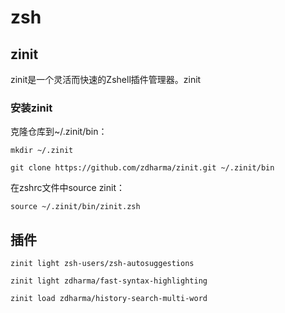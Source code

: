 # zsh

## zinit

zinit是一个灵活而快速的Zshell插件管理器。zinit

### 安装zinit

克隆仓库到~/.zinit/bin：

```
mkdir ~/.zinit

git clone https://github.com/zdharma/zinit.git ~/.zinit/bin
```

在zshrc文件中source zinit：

```
source ~/.zinit/bin/zinit.zsh
```

## 插件

```
zinit light zsh-users/zsh-autosuggestions

zinit light zdharma/fast-syntax-highlighting

zinit load zdharma/history-search-multi-word
```
